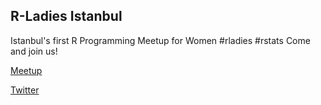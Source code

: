 
## R-Ladies Istanbul

Istanbul's first R Programming Meetup for Women #rladies #rstats Come and join us!


[Meetup](https://www.meetup.com/tr-TR/rladies-istanbul/)

[Twitter](https://twitter.com/RLadiesIstanbul)




